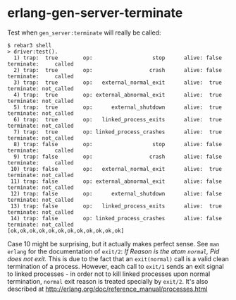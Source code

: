 erlang-gen-server-terminate
=====

Test when `gen_server:terminate` will really be called:

```
$ rebar3 shell
> driver:test().
  1) trap:  true        op:                   stop      alive: false    terminate:     called
  2) trap:  true        op:                  crash      alive: false    terminate:     called
  3) trap:  true        op:   external_normal_exit      alive:  true    terminate: not_called
  4) trap:  true        op: external_abnormal_exit      alive:  true    terminate: not_called
  5) trap:  true        op:      external_shutdown      alive:  true    terminate: not_called
  6) trap:  true        op:   linked_process_exits      alive:  true    terminate: not_called
  7) trap:  true        op: linked_process_crashes      alive:  true    terminate: not_called
  8) trap: false        op:                   stop      alive: false    terminate:     called
  9) trap: false        op:                  crash      alive: false    terminate:     called
 10) trap: false        op:   external_normal_exit      alive:  true    terminate: not_called
 11) trap: false        op: external_abnormal_exit      alive: false    terminate: not_called
 12) trap: false        op:      external_shutdown      alive: false    terminate: not_called
 13) trap: false        op:   linked_process_exits      alive:  true    terminate: not_called
 14) trap: false        op: linked_process_crashes      alive: false    terminate: not_called
[ok,ok,ok,ok,ok,ok,ok,ok,ok,ok,ok,ok]
```

Case 10 might be surprising, but it actually makes perfect sense.
See `man erlang` for the documentation of `exit/2`: _If Reason is the atom `normal`, Pid does not exit._
This is due to the fact that an `exit(normal)` call is a valid clean termination of a process.
However, each call to `exit/1` sends an exit signal to linked processes - in order not to kill
linked processes upon normal termination, `normal` exit reason is treated specially by `exit/2`.
It's also described at http://erlang.org/doc/reference_manual/processes.html
